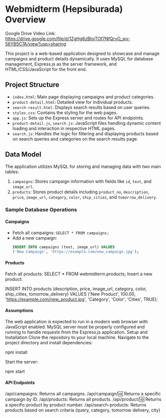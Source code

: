 # Webmidterm (Hepsiburada) Overview

Google Drive Video Link: https://drive.google.com/file/d/1ZgHg6zBlojTOf7NfQrvO_wv-56YB5C7A/view?usp=sharing

This project is a web-based application designed to showcase and manage campaigns and product details dynamically. It uses MySQL for database management, Express.js as the server framework, and HTML/CSS/JavaScript for the front end.

## Project Structure

- `index.html`: Main page displaying campaigns and product categories.
- `product-detail.html`: Detailed view for individual products.
- `search-result.html`: Displays search results based on user queries.
- `styles.css`: Contains the styling for the web pages.
- `app.js`: Sets up the Express server and routes for API endpoints.
- `product-detail.js`, `search.js`: JavaScript files handling dynamic content loading and interaction in respective HTML pages.
 - `search.js`: Handles the logic for filtering and displaying products based on search queries and categories on the search results page.


## Data Model

The application utilizes MySQL for storing and managing data with two main tables:
1. `campaigns`: Stores campaign information with fields like `id`, `text`, and `image_url`.
2. `products`: Stores product details including `product_no`, `description`, `price`, `image_url`, `category`, `color`, `ship_cities`, and `tomorrow_delivery`.

### Sample Database Operations

#### Campaigns
- Fetch all campaigns: `SELECT * FROM campaigns;`
- Add a new campaign:
  ```sql
  INSERT INTO campaigns (text, image_url) VALUES
  ('New Campaign', 'https://example.com/new_campaign.jpg');
#### Products
Fetch all products: SELECT * FROM webmidterm.products;
Insert a new product:

INSERT INTO products (description, price, image_url, category, color, ship_cities, tomorrow_delivery) VALUES
('New Product', 100.00, 'https://example.com/new_product.jpg', 'Category', 'Color', 'Cities', TRUE);

#### Assumptions
The web application is expected to run in a modern web browser with JavaScript enabled.
MySQL server must be properly configured and running to handle requests from the Express.js application.
Setup and Installation
Clone the repository to your local machine.
Navigate to the project directory and install dependencies:

npm install


Start the server:

npm start


#### API Endpoints
/api/campaigns: Returns all campaigns.
/api/campaign/:id: Returns a specific campaign by ID.
/api/products: Returns all products.
/api/product/:id: Returns a specific product by product number.
/api/search-products: Returns products based on search criteria (query, category, tomorrow delivery, city)
